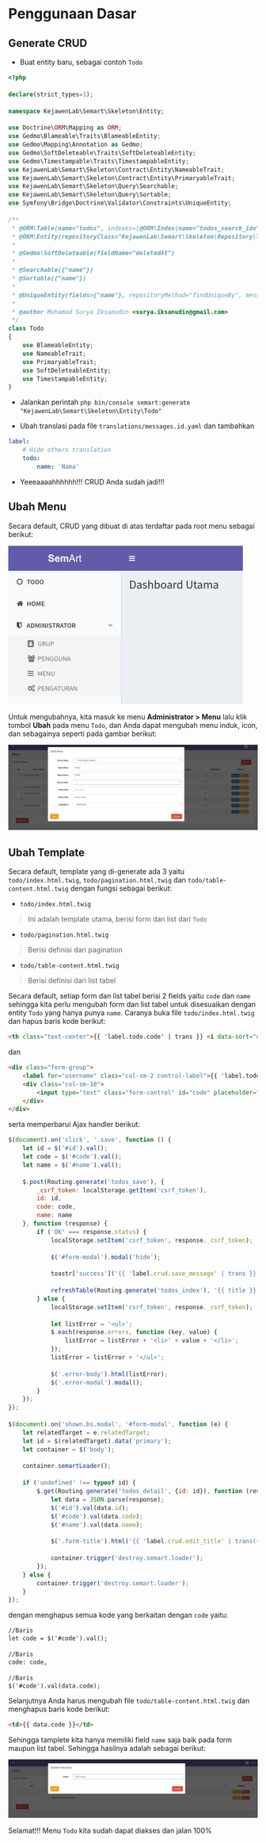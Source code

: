 # Penggunaan Dasar

## Generate CRUD

- Buat entity baru, sebagai contoh `Todo`

```php
<?php

declare(strict_types=1);

namespace KejawenLab\Semart\Skeleton\Entity;

use Doctrine\ORM\Mapping as ORM;
use Gedmo\Blameable\Traits\BlameableEntity;
use Gedmo\Mapping\Annotation as Gedmo;
use Gedmo\SoftDeleteable\Traits\SoftDeleteableEntity;
use Gedmo\Timestampable\Traits\TimestampableEntity;
use KejawenLab\Semart\Skeleton\Contract\Entity\NameableTrait;
use KejawenLab\Semart\Skeleton\Contract\Entity\PrimaryableTrait;
use KejawenLab\Semart\Skeleton\Query\Searchable;
use KejawenLab\Semart\Skeleton\Query\Sortable;
use Symfony\Bridge\Doctrine\Validator\Constraints\UniqueEntity;

/**
 * @ORM\Table(name="todos", indexes={@ORM\Index(name="todos_search_idx", columns={"nama"})})
 * @ORM\Entity(repositoryClass="KejawenLab\Semart\Skeleton\Repository\TodoRepository")
 *
 * @Gedmo\SoftDeleteable(fieldName="deletedAt")
 *
 * @Searchable({"name"})
 * @Sortable({"name"})
 *
 * @UniqueEntity(fields={"name"}, repositoryMethod="findUniqueBy", message="label.crud.non_unique_or_deleted")
 *
 * @author Muhamad Surya Iksanudin <surya.iksanudin@gmail.com>
 */
class Todo
{
    use BlameableEntity;
    use NameableTrait;
    use PrimaryableTrait;
    use SoftDeleteableEntity;
    use TimestampableEntity;
}

```

- Jalankan perintah `php bin/console semart:generate "KejawenLab\Semart\Skeleton\Entity\Todo"`

- Ubah translasi pada file `translations/messages.id.yaml` dan tambahkan 

```yaml
label:
    # Hide others translation
    todo:
        name: 'Nama'
```

- Yeeeaaaahhhhhh!!! CRUD Anda sudah jadi!!!

## Ubah Menu

Secara default, CRUD yang dibuat di atas terdaftar pada root menu sebagai berikut:

 ![Todo](imgs/todo.png "Todo")
 
 Untuk mengubahnya, kita masuk ke menu **Administrator > Menu** lalu klik tombol **Ubah** pada menu `Todo`, dan Anda dapat mengubah menu induk, icon, dan sebagainya seperti pada gambar berikut:
 
 ![Todo Menu](imgs/todo_menu.png "Todo Menu")

## Ubah Template

Secara default, template yang di-generate ada 3 yaitu `todo/index.html.twig`, `todo/pagination.html.twig` dan `todo/table-content.html.twig` dengan fungsi sebagai berikut:

- `todo/index.html.twig`

> Ini adalah template utama, berisi form dan list dari `Todo`

- `todo/pagination.html.twig`

> Berisi definisi dari pagination

- `todo/table-content.html.twig`

> Berisi definisi dari list tabel


Secara default, setiap form dan list tabel berisi 2 fields yaitu `code` dan `name` sehingga kita perlu mengubah form dan list tabel untuk disesuaikan dengan entity `Todo` yang hanya punya `name`.
Caranya buka file `todo/index.html.twig` dan hapus baris kode berikut:

```html
<th class="text-center">{{ 'label.todo.code' | trans }} <i data-sort="no" data-sort-field="code" class="fa fa-sort sortable pull-right"></i></th>
```

dan 

```html
<div class="form-group">
    <label for="username" class="col-sm-2 control-label">{{ 'label.todo.code' | trans }}</label>
    <div class="col-sm-10">
        <input type="text" class="form-control" id="code" placeholder="{{ 'label.todo.code' | trans }}">
    </div>
</div>
```

serta memperbarui Ajax handler berikut:

```javascript
$(document).on('click', '.save', function () {
    let id = $('#id').val();
    let code = $('#code').val();
    let name = $('#name').val();

    $.post(Routing.generate('todos_save'), {
        _csrf_token: localStorage.getItem('csrf_token'),
        id: id,
        code: code,
        name: name
    }, function (response) {
        if ('OK' === response.status) {
            localStorage.setItem('csrf_token', response._csrf_token);

            $('#form-modal').modal('hide');

            toastr['success']('{{ 'label.crud.save_message' | trans }}');

            refreshTable(Routing.generate('todos_index'), '{{ title }}');
        } else {
            localStorage.setItem('csrf_token', response._csrf_token);

            let listError = '<ul>';
            $.each(response.errors, function (key, value) {
                listError = listError + '<li>' + value + '</li>';
            });
            listError = listError + '</ul>';

            $('.error-body').html(listError);
            $('.error-modal').modal();
        }
    });
});

$(document).on('shown.bs.modal', '#form-modal', function (e) {
    let relatedTarget = e.relatedTarget;
    let id = $(relatedTarget).data('primary');
    let container = $('body');

    container.semartLoader();

    if ('undefined' !== typeof id) {
        $.get(Routing.generate('todos_detail', {id: id}), function (response) {
            let data = JSON.parse(response);
            $('#id').val(data.id);
            $('#code').val(data.code);
            $('#name').val(data.name);

            $('.form-title').html('{{ 'label.crud.edit_title' | trans({'%title%': title }) }}');

            container.trigger('destroy.semart.loader');
        });
    } else {
        container.trigger('destroy.semart.loader');
    }
});
```

dengan menghapus semua kode yang berkaitan dengan `code` yaitu:

```
//Baris
let code = $('#code').val();

//Baris
code: code,

//Baris 
$('#code').val(data.code);
```


Selanjutnya Anda harus mengubah file `todo/table-content.html.twig` dan menghapus baris kode berikut:

```html
<td>{{ data.code }}</td>
```

Sehingga tamplete kita hanya memiliki field `name` saja baik pada form maupun list tabel. Sehingga hasilnya adalah sebagai berikut:

![Todo Final](imgs/todo_final.png "Todo Final")
 
Selamat!!! Menu `Todo` kita sudah dapat diakses dan jalan 100% 
